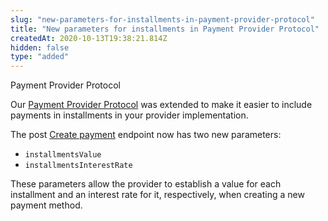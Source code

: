 ```yaml
---
slug: "new-parameters-for-installments-in-payment-provider-protocol"
title: "New parameters for installments in Payment Provider Protocol"
createdAt: 2020-10-13T19:38:21.814Z
hidden: false
type: "added"
---
```


<div class="badge" id="payment-provider-protocol">Payment  Provider Protocol</div>

Our [Payment Provider Protocol](https://developers.vtex.com/reference/payment-provider-protocol-api-overview) was extended to make it easier to include payments in installments in your provider implementation.

The <span class="api pg-type type-post">post</span> [Create payment](https://developers.vtex.com/reference/payment-flow#createpayment) endpoint now has two new parameters:

- `installmentsValue`
- `installmentsInterestRate`

These parameters allow the provider to establish a value for each installment and an interest rate for it, respectively, when creating a new payment method.
